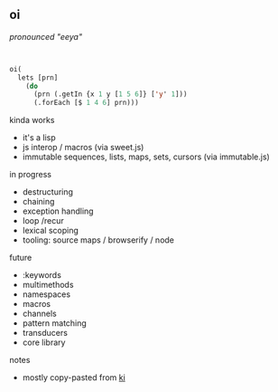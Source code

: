 oi
---

*pronounced "eeya"*


```lisp


oi(
  lets [prn] 
    (do
      (prn (.getIn {x 1 y [1 5 6]} ['y' 1]))
      (.forEach [$ 1 4 6] prn)))


```

kinda works

- it's a lisp
- js interop / macros (via sweet.js)
- immutable sequences, lists, maps, sets, cursors (via immutable.js)


in progress 

- destructuring 
- chaining 
- exception handling 
- loop /recur
- lexical scoping 
- tooling: source maps / browserify / node 

future

- :keywords
- multimethods
- namespaces
- macros 
- channels
- pattern matching 
- transducers
- core library


notes
- mostly copy-pasted from [ki](http://ki-lang.org)
